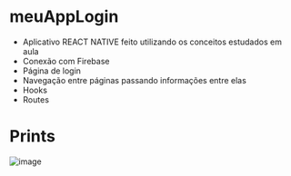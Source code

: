 # meuAppLogin

- Aplicativo REACT NATIVE feito utilizando os conceitos estudados em aula
- Conexão com Firebase
- Página de login
- Navegação entre páginas passando informações entre elas
- Hooks
- Routes

# Prints

![image](https://user-images.githubusercontent.com/97065934/174335332-9bf52e02-0a44-497a-945d-69eb4f8199ce.png)
